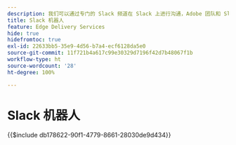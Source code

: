 ```yaml
---
description: 我们可以通过专门的 Slack 频道在 Slack 上进行沟通，Adobe 团队和 Slack 机器人也可以回答您的问题。
title: Slack 机器人
feature: Edge Delivery Services
hide: true
hidefromtoc: true
exl-id: 22633bb5-35e9-4d56-b7a4-ecf6128da5e0
source-git-commit: 11f721b4a617c99e30329d7196f42d7b48067f1b
workflow-type: ht
source-wordcount: '28'
ht-degree: 100%

---
```


# Slack 机器人

{{$include db178622-90f1-4779-8661-28030de9d434}}

